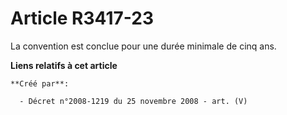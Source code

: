 # Article R3417-23

La convention est conclue pour une durée minimale de cinq ans.

**Liens relatifs à cet article**

	**Créé par**:

	  - Décret n°2008-1219 du 25 novembre 2008 - art. (V)
